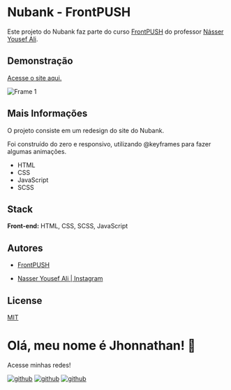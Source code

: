 # Nubank - FrontPUSH

Este projeto do Nubank faz parte do curso [FrontPUSH](https://frontpush.com.br/) do professor [Násser Yousef Ali](https://www.instagram.com/nasseryousef__/).

## Demonstração
[Acesse o site aqui.](https://nubankfrontpush.vercel.app/)

![Frame 1](https://user-images.githubusercontent.com/82620787/204679511-128b1d36-dcf0-4031-b034-d2e946eacc4b.png)

## Mais Informações
O projeto consiste em um redesign do site do Nubank.

Foi construído do zero e responsivo, utilizando @keyframes para fazer algumas animações.

- HTML
- CSS
- JavaScript
- SCSS

## Stack

**Front-end:** HTML, CSS, SCSS, JavaScript

## Autores

- [FrontPUSH](https://frontpush.com.br/)

- [Nasser Yousef Ali | Instagram](https://www.instagram.com/nasseryousef__/)

## License

[MIT](https://choosealicense.com/licenses/mit/)

# Olá, meu nome é Jhonnathan! 👋

<p>Acesse minhas redes!</p>

[![github](https://img.shields.io/badge/-github-%23333?style=for-the-badge&logo=github&logoColor=white)](https://github.com/jhonnathandc)
[![github](https://img.shields.io/badge/-LinkedIn-%230077B5?style=for-the-badge&logo=linkedin&logoColor=white)]("https://www.linkedin.com/in/jhonnathan-cora-6427661b0/)
[![github](https://img.shields.io/badge/-instagram-%23E4405F?style=for-the-badge&logo=instagram&logoColor=white)](https://www.instagram.com/jhonnathandc/)
